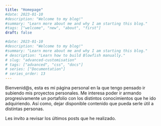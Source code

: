 ```yaml
---
title: "Homepage"
#date: 2023-01-10
#description: "Welcome to my blog!"
#summary: "Learn more about me and why I am starting this blog."
#tags: ["welcome", "new", "about", "first"]
draft: false

#date: 2023-01-10
#description: "Welcome to my blog!"
#summary: "Learn more about me and why I am starting this blog."
# description: "Learn how to build Blowfish manually."
# slug: "advanced-customisation"
# tags: ["advanced", "css", "docs"]
# series: ["Documentation"]
# series_order: 13
---
```


Bienvenid@s, esta es mi página personal en la que tengo pensado ir subiendo mis proyectos personales. Me interesa poder ir armando progresivamente un portafolio con los distintos conocimientos que he ido adquiriendo. Así como, dejar disponible contenido que pueda serle útil a distintas personas.

Les invito a revisar los últimos posts que he realizado.